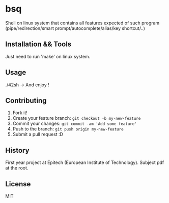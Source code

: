 # bsq

Shell on linux system that contains all features expected of such program (pipe/redirection/smart prompt/autocomplete/alias/key shortcut/..)

## Installation && Tools

Just need to run 'make' on linux system.</br>

## Usage

./42sh -> And enjoy !

## Contributing

1. Fork it!
2. Create your feature branch: `git checkout -b my-new-feature`
3. Commit your changes: `git commit -am 'Add some feature'`
4. Push to the branch: `git push origin my-new-feature`
5. Submit a pull request :D

## History

First year project at Epitech (European Institute of Technology). Subject pdf at the root.

## License

MIT
